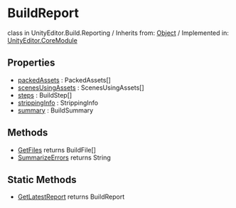 # BuildReport
class in UnityEditor.Build.Reporting
 / Inherits from: <a href="https://docs.unity3d.com/6000.1/Documentation/ScriptReference/Object.html">Object</a> / Implemented in: <a href="https://docs.unity3d.com/6000.1/Documentation/ScriptReference/UnityEditor.CoreModule.html">UnityEditor.CoreModule</a>

## Properties
- <a href="https://docs.unity3d.com/6000.1/Documentation/ScriptReference/BuildReport-packedAssets.html">packedAssets</a> : PackedAssets[]
- <a href="https://docs.unity3d.com/6000.1/Documentation/ScriptReference/BuildReport-scenesUsingAssets.html">scenesUsingAssets</a> : ScenesUsingAssets[]
- <a href="https://docs.unity3d.com/6000.1/Documentation/ScriptReference/BuildReport-steps.html">steps</a> : BuildStep[]
- <a href="https://docs.unity3d.com/6000.1/Documentation/ScriptReference/BuildReport-strippingInfo.html">strippingInfo</a> : StrippingInfo
- <a href="https://docs.unity3d.com/6000.1/Documentation/ScriptReference/BuildReport-summary.html">summary</a> : BuildSummary

## Methods
- <a href="https://docs.unity3d.com/6000.1/Documentation/ScriptReference/BuildReport.GetFiles.html">GetFiles</a> returns BuildFile[]
- <a href="https://docs.unity3d.com/6000.1/Documentation/ScriptReference/BuildReport.SummarizeErrors.html">SummarizeErrors</a> returns String

## Static Methods
- <a href="https://docs.unity3d.com/6000.1/Documentation/ScriptReference/BuildReport.GetLatestReport.html">GetLatestReport</a> returns BuildReport

